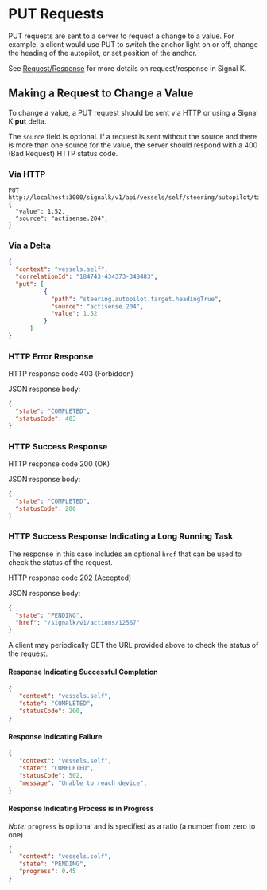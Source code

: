 # PUT Requests

PUT requests are sent to a server to request a change to a value. For example, a client would use PUT to switch the
anchor light on or off, change the heading of the autopilot, or set position of the anchor.

See [Request/Response](request_response.md) for more details on request/response in Signal K.

## Making a Request to Change a Value

To change a value, a PUT request should be sent via HTTP or using a Signal K __put__ delta.

The `source` field is optional. If a request is sent without the source and there is more than one source for the
value, the server should respond with a 400 (Bad Request) HTTP status code.

### Via HTTP
```
PUT http://localhost:3000/signalk/v1/api/vessels/self/steering/autopilot/target/headingTrue
{
  "value": 1.52,
  "source": "actisense.204",
}
```

### Via a Delta
```json
{
  "context": "vessels.self",
  "correlationId": "184743-434373-348483",
  "put": [
		  {
		    "path": "steering.autopilot.target.headingTrue",
		    "source": "actisense.204",
		    "value": 1.52
		  }
	  ]
}
```

### HTTP Error Response

HTTP response code 403 (Forbidden)

JSON response body:
```json
{
  "state": "COMPLETED",
  "statusCode": 403
}
```

### HTTP Success Response

HTTP response code 200 (OK)

JSON response body:
```json
{
  "state": "COMPLETED",
  "statusCode": 200
}
```

### HTTP Success Response Indicating a Long Running Task

The response in this case includes an optional `href` that can be used to check the status of the request.

HTTP response code 202 (Accepted)

JSON response body:
```json
{
  "state": "PENDING",
  "href": "/signalk/v1/actions/12567"
}
```

A client may periodically GET the URL provided above to check the status of the request.

#### Response Indicating Successful Completion

```json
{
   "context": "vessels.self",
   "state": "COMPLETED",
   "statusCode": 200,
}
```

#### Response Indicating Failure

```json
{
   "context": "vessels.self",
   "state": "COMPLETED",
   "statusCode": 502,
   "message": "Unable to reach device",
}
```

#### Response Indicating Process is in Progress

_Note:_ `progress` is optional and is specified as a ratio (a number from zero to one)

```json
{
   "context": "vessels.self",
   "state": "PENDING",
   "progress": 0.45
}
```
